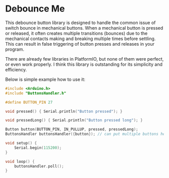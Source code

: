 # Debounce Me

This debounce button library is designed to handle the common issue of switch bounce in mechanical buttons. When a mechanical button is pressed or released, it often creates multiple transitions (bounces) due to the mechanical contacts making and breaking multiple times before settling. This can result in false triggering of button presses and releases in your program.

There are already few libraries in PlatformIO, but none of them were perfect, or even work properly. I think this library is outstanding for its simplicity and efficiency.

Below is simple example how to use it:

```c++
#include <Arduino.h>
#include "ButtonsHandler.h"

#define BUTTON_PIN 27

void pressed() { Serial.println("Button pressed"); }

void pressedLong() { Serial.println("Button pressed long"); }

Button button(BUTTON_PIN, IN_PULLUP, pressed, pressedLong);
ButtonsHandler buttonsHandler({button}); // can put multiple buttons here {button1, button2...}

void setup() {
    Serial.begin(115200);
}

void loop() {
    buttonsHandler.poll();
}
```
